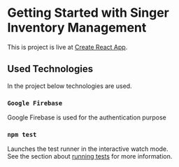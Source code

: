 # Getting Started with Singer Inventory Management

This is project is live at [Create React App](https://github.com/facebook/create-react-app).

## Used Technologies

In the project below technologies are used.

### `Google Firebase`

Google Firebase is used for the authentication purpose

### `npm test`

Launches the test runner in the interactive watch mode.\
See the section about [running tests](https://facebook.github.io/create-react-app/docs/running-tests) for more information.

